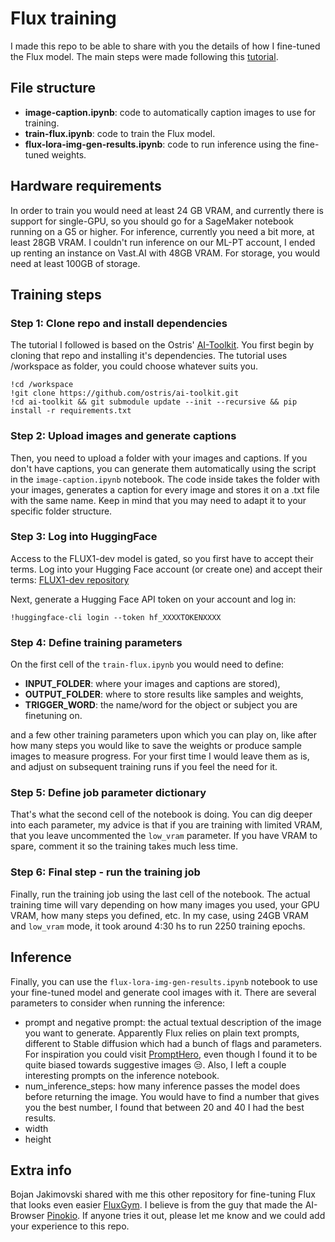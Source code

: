 # Flux training

I made this repo to be able to share with you the details of how I fine-tuned the Flux model. The main steps were made following this [tutorial](https://medium.com/@geronimo7/how-to-train-a-flux1-lora-for-1-dfd1800afce5). 

## File structure

* **image-caption.ipynb**: code to automatically caption images to use for training.
* **train-flux.ipynb**: code to train the Flux model.
* **flux-lora-img-gen-results.ipynb**: code to run inference using the fine-tuned weights.

## Hardware requirements
In order to train you would need at least 24 GB VRAM, and currently there is support for single-GPU, so you should go for a SageMaker notebook running on a G5 or higher. For inference, currently you need a bit more, at least 28GB VRAM. I couldn't run inference on our ML-PT account, I ended up renting an instance on Vast.AI with 48GB VRAM. For storage, you would need at least 100GB of storage.

## Training steps

### Step 1: Clone repo and install dependencies
The tutorial I followed is based on the Ostris' [AI-Toolkit](https://github.com/ostris/ai-toolkit). You first begin by cloning that repo and installing it's dependencies. The tutorial uses /workspace as folder, you could choose whatever suits you. 

```
!cd /workspace 
!git clone https://github.com/ostris/ai-toolkit.git
!cd ai-toolkit && git submodule update --init --recursive && pip install -r requirements.txt
```

### Step 2: Upload images and generate captions
Then, you need to upload a folder with your images and captions. If you don't have captions, you can generate them automatically using the script in the `image-caption.ipynb` notebook. The code inside takes the folder with your images, generates a caption for every image and stores it on a .txt file with the same name. Keep in mind that you may need to adapt it to your specific folder structure.

### Step 3: Log into HuggingFace
Access to the FLUX1-dev model is gated, so you first have to accept their terms. Log into your Hugging Face account (or create one) and accept their terms: [FLUX1-dev repository](https://huggingface.co/black-forest-labs/FLUX.1-dev)

Next, generate a Hugging Face API token on your account and log in:
```
!huggingface-cli login --token hf_XXXXTOKENXXXX
```

### Step 4: Define training parameters

On the first cell of the `train-flux.ipynb` you would need to define:
* **INPUT_FOLDER**: where your images and captions are stored),
* **OUTPUT_FOLDER**: where to store results like samples and weights,
* **TRIGGER_WORD**: the name/word for the object or subject you are finetuning on. 

and a few other training parameters upon which you can play on, like after how many steps you would like to save the weights or produce sample images to measure progress. For your first time I would leave them as is, and adjust on subsequent training runs if you feel the need for it. 

### Step 5: Define job parameter dictionary

That's what the second cell of the notebook is doing. You can dig deeper into each parameter, my advice is that if you are training with limited VRAM, that you leave uncommented the `low_vram` parameter. If you have VRAM to spare, comment it so the training takes much less time.

### Step 6: Final step - run the training job

Finally, run the training job using the last cell of the notebook. The actual training time will vary depending on how many images you used, your GPU VRAM, how many steps you defined, etc. In my case, using 24GB VRAM and `low_vram` mode, it took around 4:30 hs to run 2250 training epochs.

## Inference

Finally, you can use the `flux-lora-img-gen-results.ipynb` notebook to use your fine-tuned model and generate cool images with it. There are several parameters to consider when running the inference:

* prompt and negative prompt: the actual textual description of the image you want to generate. Apparently Flux relies on plain text prompts, different to Stable diffusion which had a bunch of flags and parameters. For inspiration you could visit [PromptHero](https://prompthero.com/flux-prompts?__cf_chl_tk=nKmeQBc9IU6dIH9o44wP3ak3HplrZ71Rfq_jM1gC8k4-1727291842-0.0.1.1-7956), even though I found it to be quite biased towards suggestive images 😒. Also, I left a couple interesting prompts on the inference notebook.
* num_inference_steps: how many inference passes the model does before returning the image. You would have to find a number that gives you the best number, I found that between 20 and 40 I had the best results.
* width
* height

## Extra info

Bojan Jakimovski shared with me this other repository for fine-tuning Flux that looks even easier [FluxGym](https://github.com/cocktailpeanut/fluxgym). I believe is from the guy that made the AI-Browser [Pinokio](https://pinokio.computer/). If anyone tries it out, please let me know and we could add your experience to this repo.
